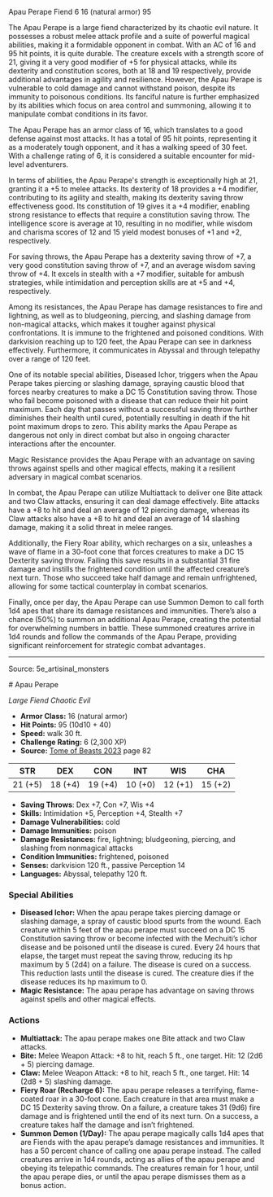 <MonsterName/>Apau Perape</MonsterName>
<CreatureType/>Fiend</CreatureType>
<CR/>6</CR>
<AC/>16 (natural armor)</AC>
<HP/>95</HP>
<summary>The Apau Perape is a large fiend characterized by its chaotic evil nature. It possesses a robust melee attack profile and a suite of powerful magical abilities, making it a formidable opponent in combat. With an AC of 16 and 95 hit points, it is quite durable. The creature excels with a strength score of 21, giving it a very good modifier of +5 for physical attacks, while its dexterity and constitution scores, both at 18 and 19 respectively, provide additional advantages in agility and resilience. However, the Apau Perape is vulnerable to cold damage and cannot withstand poison, despite its immunity to poisonous conditions. Its fanciful nature is further emphasized by its abilities which focus on area control and summoning, allowing it to manipulate combat conditions in its favor.</summary>

<detail>

The Apau Perape has an armor class of 16, which translates to a good defense against most attacks. It has a total of 95 hit points, representing it as a moderately tough opponent, and it has a walking speed of 30 feet. With a challenge rating of 6, it is considered a suitable encounter for mid-level adventurers.

In terms of abilities, the Apau Perape's strength is exceptionally high at 21, granting it a +5 to melee attacks. Its dexterity of 18 provides a +4 modifier, contributing to its agility and stealth, making its dexterity saving throw effectiveness good. Its constitution of 19 gives it a +4 modifier, enabling strong resistance to effects that require a constitution saving throw. The intelligence score is average at 10, resulting in no modifier, while wisdom and charisma scores of 12 and 15 yield modest bonuses of +1 and +2, respectively.

For saving throws, the Apau Perape has a dexterity saving throw of +7, a very good constitution saving throw of +7, and an average wisdom saving throw of +4. It excels in stealth with a +7 modifier, suitable for ambush strategies, while intimidation and perception skills are at +5 and +4, respectively.

Among its resistances, the Apau Perape has damage resistances to fire and lightning, as well as to bludgeoning, piercing, and slashing damage from non-magical attacks, which makes it tougher against physical confrontations. It is immune to the frightened and poisoned conditions. With darkvision reaching up to 120 feet, the Apau Perape can see in darkness effectively. Furthermore, it communicates in Abyssal and through telepathy over a range of 120 feet.

One of its notable special abilities, Diseased Ichor, triggers when the Apau Perape takes piercing or slashing damage, spraying caustic blood that forces nearby creatures to make a DC 15 Constitution saving throw. Those who fail become poisoned with a disease that can reduce their hit point maximum. Each day that passes without a successful saving throw further diminishes their health until cured, potentially resulting in death if the hit point maximum drops to zero. This ability marks the Apau Perape as dangerous not only in direct combat but also in ongoing character interactions after the encounter.

Magic Resistance provides the Apau Perape with an advantage on saving throws against spells and other magical effects, making it a resilient adversary in magical combat scenarios.

In combat, the Apau Perape can utilize Multiattack to deliver one Bite attack and two Claw attacks, ensuring it can deal damage effectively. Bite attacks have a +8 to hit and deal an average of 12 piercing damage, whereas its Claw attacks also have a +8 to hit and deal an average of 14 slashing damage, making it a solid threat in melee ranges.

Additionally, the Fiery Roar ability, which recharges on a six, unleashes a wave of flame in a 30-foot cone that forces creatures to make a DC 15 Dexterity saving throw. Failing this save results in a substantial 31 fire damage and instills the frightened condition until the affected creature’s next turn. Those who succeed take half damage and remain unfrightened, allowing for some tactical counterplay in combat scenarios.

Finally, once per day, the Apau Perape can use Summon Demon to call forth 1d4 apes that share its damage resistances and immunities. There’s also a chance (50%) to summon an additional Apau Perape, creating the potential for overwhelming numbers in battle. These summoned creatures arrive in 1d4 rounds and follow the commands of the Apau Perape, providing significant reinforcement for strategic combat advantages.</detail>



---

Source: 5e_artisinal_monsters

<statblock>
# Apau Perape

*Large* *Fiend* *Chaotic Evil*

- **Armor Class:** 16 (natural armor)
- **Hit Points:** 95 (10d10 + 40)
- **Speed:** walk 30 ft.
- **Challenge Rating:** 6 (2,300 XP)
- **Source:** [Tome of Beasts 2023](https://koboldpress.com/kpstore/product/tome-of-beasts-1-2023-edition/) page 82

| STR | DEX | CON | INT | WIS | CHA |
| --- | --- | --- | --- | --- | --- |
| 21 (+5) | 18 (+4) | 19 (+4) | 10 (+0) | 12 (+1) | 15 (+2) |

- **Saving Throws**: Dex +7, Con +7, Wis +4
- **Skills:** Intimidation +5, Perception +4, Stealth +7
- **Damage Vulnerabilities:** cold
- **Damage Immunities:** poison
- **Damage Resistances:** fire, lightning; bludgeoning, piercing, and slashing from nonmagical attacks
- **Condition Immunities:** frightened, poisoned
- **Senses:** darkvision 120 ft., passive Perception 14
- **Languages:** Abyssal, telepathy 120 ft.

### Special Abilities

- **Diseased Ichor:** When the apau perape takes piercing damage or slashing damage, a spray of caustic blood spurts from the wound. Each creature within 5 feet of the apau perape must succeed on a DC 15 Constitution saving throw or become infected with the Mechuiti’s ichor disease and be poisoned until the disease is cured. Every 24 hours that elapse, the target must repeat the saving throw, reducing its hp maximum by 5 (2d4) on a failure. The disease is cured on a success. This reduction lasts until the disease is cured. The creature dies if the disease reduces its hp maximum to 0.
- **Magic Resistance:** The apau perape has advantage on saving throws against spells and other magical effects.

### Actions

- **Multiattack:** The apau perape makes one Bite attack and two Claw attacks.
- **Bite:** Melee Weapon Attack: +8 to hit, reach 5 ft., one target. Hit: 12 (2d6 + 5) piercing damage.
- **Claw:** Melee Weapon Attack: +8 to hit, reach 5 ft., one target. Hit: 14 (2d8 + 5) slashing damage.
- **Fiery Roar (Recharge 6):** The apau perape releases a terrifying, flame-coated roar in a 30-foot cone. Each creature in that area must make a DC 15 Dexterity saving throw. On a failure, a creature takes 31 (9d6) fire damage and is frightened until the end of its next turn. On a success, a creature takes half the damage and isn’t frightened.
- **Summon Demon (1/Day):** The apau perape magically calls 1d4 apes that are Fiends with the apau perape’s damage resistances and immunities. It has a 50 percent chance of calling one apau perape instead. The called creatures arrive in 1d4 rounds, acting as allies of the apau perape and obeying its telepathic commands. The creatures remain for 1 hour, until the apau perape dies, or until the apau perape dismisses them as a bonus action.
</statblock>


